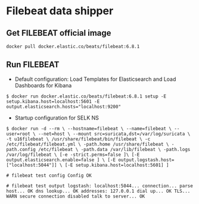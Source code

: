 # Filebeat data shipper

## Get FILEBEAT official image

`docker pull docker.elastic.co/beats/filebeat:6.8.1`

## Run FILEBEAT

* Default configuration: Load Templates for Elasticsearch and Load Dashboards for Kibana

`$ docker run docker.elastic.co/beats/filebeat:6.8.1 setup -E setup.kibana.host=localhost:5601 -E output.elasticsearch.hosts="localhost:9200"`

* Startup configuration for SELK NS

`$ docker run -d --rm \
   --hostname=filebeat \
   --name=filebeat \
   --user=root \
   --net=host \
   --mount src=suricata,dst=/var/log/suricata \
   -t u16filebeat \
      /usr/share/filebeat/bin/filebeat \
      -c /etc/filebeat/filebeat.yml \
      -path.home /usr/share/filebeat \
      -path.config /etc/filebeat \
      -path.data /var/lib/filebeat \
      -path.logs /var/log/filebeat \
      [-e -strict.perms=false ]\
      [-E output.elasticsearch.enable=false ] \
      [-E output.logstash.host=["localhost:5044"]] \
      [-E setup.kibana.host=localhost:5601] ]`


`# filebeat test config
Config OK`

`# filebeat test output
logstash: localhost:5044...
  connection...
    parse host... OK
    dns lookup... OK
    addresses: 127.0.0.1
    dial up... OK
  TLS... WARN secure connection disabled
  talk to server... OK`

